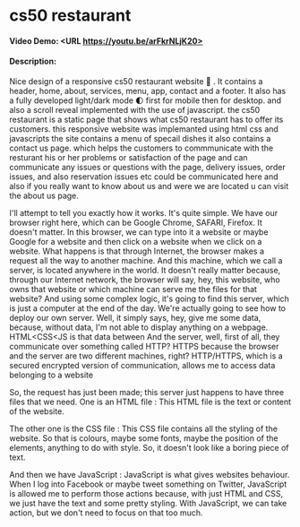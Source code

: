 # cs50 restaurant
#### Video Demo:  <URL https://youtu.be/arFkrNLjK20>
#### Description:
Nice design of a responsive cs50 restaurant website 🥗 . It contains a header, home, about, services, menu, app, contact and a footer. It also has a fully developed light/dark mode 🌓 first for mobile then for desktop.
and also a scroll reveal implemented with the use of javascript.
the cs50 restaurant is a static page that shows what cs50 restaurant has to offer its customers.
this responsive website was implemanted using html css and javascripts
the site contains a menu of specail dishes
it also contains a contact us page.
which helps the customers to commmunicate with the resturant his or her problems or satisfaction of the page and can communicate any issues or questions with the page, delivery issues, order issues, and also reservation issues etc could be communicated here
and also if you really want to know about us and were we are located u can visit the about us page.

I'll attempt to tell you exactly how it works. It's quite simple. We have our browser right here, which can be Google Chrome, SAFARI, Firefox.
It doesn't matter. In this browser, we can type into it a website or maybe Google for a website and then click on a website when we click on a website.
What happens is that through Internet, the browser makes a request all the way to another machine.
And this machine, which we call a server, is located anywhere in the world.
It doesn't really matter because, through our Internet network, the browser will say, hey, this website, who owns that website or which machine can serve me the files for that website? And using some complex logic, it's going to find this server, which is just a computer at the end of the day.
We're actually going to see how to deploy our own server. Well, it simply says, hey, give me some data, because, without data, I'm not able to display anything on a webpage.
HTML<CSS<JS is that data between And the server, well, first of all, they communicate over something called HTTP? HTTPS because the browser and the server are two different machines, right? HTTP/HTTPS, which is a secured encrypted version of communication, allows me to access data belonging to a website

So, the request has just been made; this server just happens to have three files that we need.
One is an HTML file :
This HTML file is the text or content of the website.

The other one is the CSS file :
This CSS file contains all the styling of the website. So that is colours, maybe some fonts, maybe the position of the elements, anything to do with style. So, it doesn't look like a boring piece of text.

And then we have JavaScript :
JavaScript is what gives websites behaviour. When I log into Facebook or maybe tweet something on Twitter, JavaScript is allowed me to perform those actions because, with just HTML and CSS, we just have the text and some pretty styling. With JavaScript, we can take action, but we don't need to focus on that too much.

